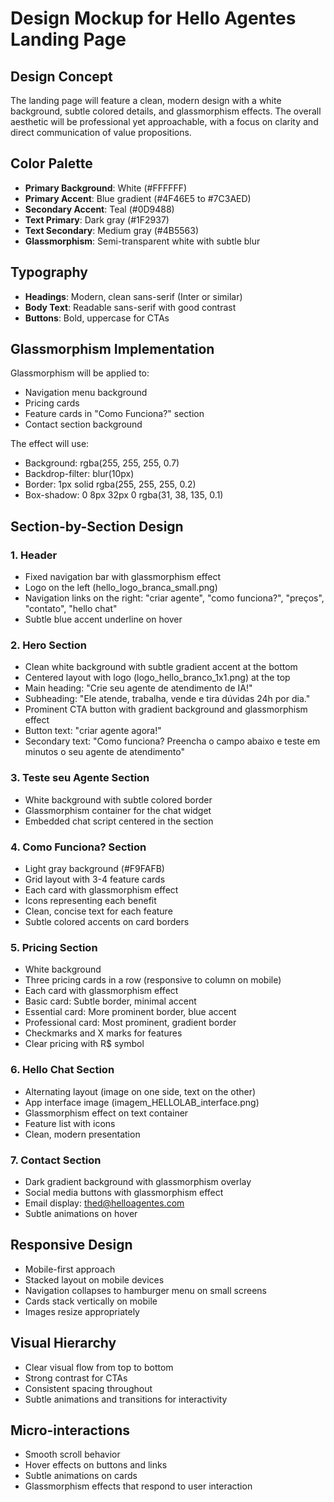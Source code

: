 # Design Mockup for Hello Agentes Landing Page

## Design Concept

The landing page will feature a clean, modern design with a white background, subtle colored details, and glassmorphism effects. The overall aesthetic will be professional yet approachable, with a focus on clarity and direct communication of value propositions.

## Color Palette

- **Primary Background**: White (#FFFFFF)
- **Primary Accent**: Blue gradient (#4F46E5 to #7C3AED)
- **Secondary Accent**: Teal (#0D9488)
- **Text Primary**: Dark gray (#1F2937)
- **Text Secondary**: Medium gray (#4B5563)
- **Glassmorphism**: Semi-transparent white with subtle blur

## Typography

- **Headings**: Modern, clean sans-serif (Inter or similar)
- **Body Text**: Readable sans-serif with good contrast
- **Buttons**: Bold, uppercase for CTAs

## Glassmorphism Implementation

Glassmorphism will be applied to:
- Navigation menu background
- Pricing cards
- Feature cards in "Como Funciona?" section
- Contact section background

The effect will use:
- Background: rgba(255, 255, 255, 0.7)
- Backdrop-filter: blur(10px)
- Border: 1px solid rgba(255, 255, 255, 0.2)
- Box-shadow: 0 8px 32px 0 rgba(31, 38, 135, 0.1)

## Section-by-Section Design

### 1. Header

- Fixed navigation bar with glassmorphism effect
- Logo on the left (hello_logo_branca_small.png)
- Navigation links on the right: "criar agente", "como funciona?", "preços", "contato", "hello chat"
- Subtle blue accent underline on hover

### 2. Hero Section

- Clean white background with subtle gradient accent at the bottom
- Centered layout with logo (logo_hello_branco_1x1.png) at the top
- Main heading: "Crie seu agente de atendimento de IA!"
- Subheading: "Ele atende, trabalha, vende e tira dúvidas 24h por dia."
- Prominent CTA button with gradient background and glassmorphism effect
- Button text: "criar agente agora!"
- Secondary text: "Como funciona? Preencha o campo abaixo e teste em minutos o seu agente de atendimento"

### 3. Teste seu Agente Section

- White background with subtle colored border
- Glassmorphism container for the chat widget
- Embedded chat script centered in the section

### 4. Como Funciona? Section

- Light gray background (#F9FAFB)
- Grid layout with 3-4 feature cards
- Each card with glassmorphism effect
- Icons representing each benefit
- Clean, concise text for each feature
- Subtle colored accents on card borders

### 5. Pricing Section

- White background
- Three pricing cards in a row (responsive to column on mobile)
- Each card with glassmorphism effect
- Basic card: Subtle border, minimal accent
- Essential card: More prominent border, blue accent
- Professional card: Most prominent, gradient border
- Checkmarks and X marks for features
- Clear pricing with R$ symbol

### 6. Hello Chat Section

- Alternating layout (image on one side, text on the other)
- App interface image (imagem_HELLOLAB_interface.png)
- Glassmorphism effect on text container
- Feature list with icons
- Clean, modern presentation

### 7. Contact Section

- Dark gradient background with glassmorphism overlay
- Social media buttons with glassmorphism effect
- Email display: thed@helloagentes.com
- Subtle animations on hover

## Responsive Design

- Mobile-first approach
- Stacked layout on mobile devices
- Navigation collapses to hamburger menu on small screens
- Cards stack vertically on mobile
- Images resize appropriately

## Visual Hierarchy

- Clear visual flow from top to bottom
- Strong contrast for CTAs
- Consistent spacing throughout
- Subtle animations and transitions for interactivity

## Micro-interactions

- Smooth scroll behavior
- Hover effects on buttons and links
- Subtle animations on cards
- Glassmorphism effects that respond to user interaction